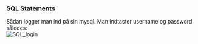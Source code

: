 ### **SQL Statements** </br>
Sådan logger man ind på sin mysql. Man indtaster username og password således: </br>
![SQL_login](https://user-images.githubusercontent.com/54975711/68071855-3433e180-fd7f-11e9-9296-a9cb3e897ea5.png)
